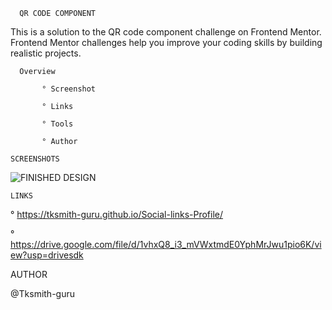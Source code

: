       QR CODE COMPONENT
 This is a solution to the QR code component challenge on Frontend Mentor. Frontend Mentor challenges help you improve your coding skills by building realistic projects.


      Overview

           ° Screenshot

           ° Links

           ° Tools

           ° Author

    SCREENSHOTS
    



![FINISHED DESIGN](https://github.com/Tksmith-guru/QR-code-Component-/assets/122574849/f4b67bf6-3980-4505-90de-f2085d8d618c)

    LINKS
 ° https://tksmith-guru.github.io/Social-links-Profile/

 ° https://drive.google.com/file/d/1vhxQ8_i3_mVWxtmdE0YphMrJwu1pio6K/view?usp=drivesdk


   AUTHOR
 
 @Tksmith-guru
